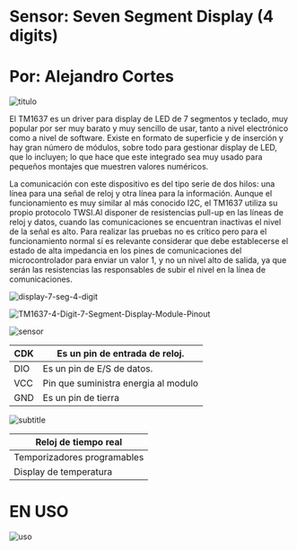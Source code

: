 # Sensor:           Seven Segment Display (4 digits)
# Por: Alejandro Cortes 

![titulo](https://user-images.githubusercontent.com/79546666/191896415-3305c4b0-6f15-4144-84de-de048f99c4d9.png)

El TM1637 es un driver para display de LED de 7 segmentos y teclado, muy popular por ser muy barato y muy sencillo de usar, tanto a nivel electrónico como a nivel de software. Existe en formato de superficie y de inserción y hay gran número de módulos, sobre todo para gestionar display de LED, que lo incluyen; lo que hace que este integrado sea muy usado para pequeños montajes que muestren valores numéricos.

La comunicación con este dispositivo es del tipo serie de dos hilos: una línea para una señal de reloj y otra línea para la información. Aunque el funcionamiento es muy similar al más conocido I2C, el TM1637 utiliza su propio protocolo TWSI.Al disponer de resistencias pull-up en las líneas de reloj y datos, cuando las comunicaciones se encuentran inactivas el nivel de la señal es alto. Para realizar las pruebas no es crítico pero para el funcionamiento normal sí es relevante considerar que debe establecerse el estado de alta impedancia en los pines de comunicaciones del microcontrolador para enviar un valor 1, y no un nivel alto de salida, ya que serán las resistencias las responsables de subir el nivel en la línea de comunicaciones.

![display-7-seg-4-digit](https://user-images.githubusercontent.com/79546666/191896809-ac984ef9-e171-4dac-aaf2-81f790fcf301.jpg)

![TM1637-4-Digit-7-Segment-Display-Module-Pinout](https://user-images.githubusercontent.com/79546666/191896882-9b70b962-07fd-445c-82c0-90b9729c0af6.png)

![sensor](https://user-images.githubusercontent.com/79546666/191898632-ae97015a-0c4e-484f-a7a5-718d84475544.png)


| CDK | Es un pin de entrada de reloj.       |
|-----|--------------------------------------|
| DIO | Es un pin de E/S de datos.           |
| VCC | Pin que suministra energia al modulo |
| GND | Es un pin de tierra                  |

![subtitle](https://user-images.githubusercontent.com/79546666/191898951-403e2987-735f-46b2-9a44-c6614520fdba.png)

| Reloj de tiempo real        |
|-----------------------------|
| Temporizadores programables |
| Display de temperatura      |

# EN USO

![uso](https://user-images.githubusercontent.com/79546666/191899555-50453c6e-f19e-4e73-80cb-0084cc453dc4.jpg)

